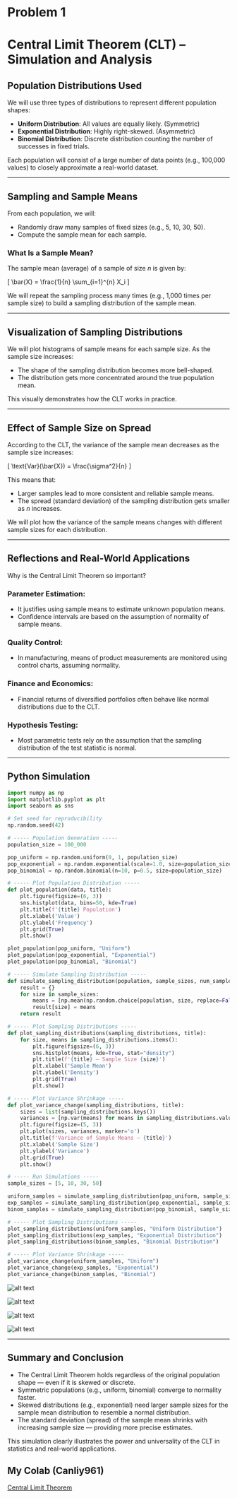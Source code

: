 # Problem 1
# Central Limit Theorem (CLT) – Simulation and Analysis

## Population Distributions Used

We will use three types of distributions to represent different population shapes:

- **Uniform Distribution**: All values are equally likely. (Symmetric)
- **Exponential Distribution**: Highly right-skewed. (Asymmetric)
- **Binomial Distribution**: Discrete distribution counting the number of successes in fixed trials.

Each population will consist of a large number of data points (e.g., 100,000 values) to closely approximate a real-world dataset.

---

## Sampling and Sample Means

From each population, we will:

- Randomly draw many samples of fixed sizes (e.g., 5, 10, 30, 50).
- Compute the sample mean for each sample.

### What Is a Sample Mean?

The sample mean (average) of a sample of size $n$ is given by:

\[
\bar{X} = \frac{1}{n} \sum_{i=1}^{n} X_i
\]

We will repeat the sampling process many times (e.g., 1,000 times per sample size) to build a sampling distribution of the sample mean.

---

## Visualization of Sampling Distributions

We will plot histograms of sample means for each sample size. As the sample size increases:

- The shape of the sampling distribution becomes more bell-shaped.
- The distribution gets more concentrated around the true population mean.

This visually demonstrates how the CLT works in practice.

---

## Effect of Sample Size on Spread

According to the CLT, the variance of the sample mean decreases as the sample size increases:

\[
\text{Var}(\bar{X}) = \frac{\sigma^2}{n}
\]

This means that:

- Larger samples lead to more consistent and reliable sample means.
- The spread (standard deviation) of the sampling distribution gets smaller as $n$ increases.

We will plot how the variance of the sample means changes with different sample sizes for each distribution.

---

## Reflections and Real-World Applications

Why is the Central Limit Theorem so important?

### Parameter Estimation:
- It justifies using sample means to estimate unknown population means.
- Confidence intervals are based on the assumption of normality of sample means.

### Quality Control:
- In manufacturing, means of product measurements are monitored using control charts, assuming normality.

### Finance and Economics:
- Financial returns of diversified portfolios often behave like normal distributions due to the CLT.

### Hypothesis Testing:
- Most parametric tests rely on the assumption that the sampling distribution of the test statistic is normal.

---

## Python Simulation
```python
import numpy as np
import matplotlib.pyplot as plt
import seaborn as sns

# Set seed for reproducibility
np.random.seed(42)

# ----- Population Generation -----
population_size = 100_000

pop_uniform = np.random.uniform(0, 1, population_size)
pop_exponential = np.random.exponential(scale=1.0, size=population_size)
pop_binomial = np.random.binomial(n=10, p=0.5, size=population_size)

# ----- Plot Population Distribution -----
def plot_population(data, title):
    plt.figure(figsize=(6, 3))
    sns.histplot(data, bins=50, kde=True)
    plt.title(f'{title} Population')
    plt.xlabel('Value')
    plt.ylabel('Frequency')
    plt.grid(True)
    plt.show()

plot_population(pop_uniform, "Uniform")
plot_population(pop_exponential, "Exponential")
plot_population(pop_binomial, "Binomial")

# ----- Simulate Sampling Distribution -----
def simulate_sampling_distribution(population, sample_sizes, num_samples=1000):
    result = {}
    for size in sample_sizes:
        means = [np.mean(np.random.choice(population, size, replace=False)) for _ in range(num_samples)]
        result[size] = means
    return result

# ----- Plot Sampling Distributions -----
def plot_sampling_distributions(sampling_distributions, title):
    for size, means in sampling_distributions.items():
        plt.figure(figsize=(6, 3))
        sns.histplot(means, kde=True, stat="density")
        plt.title(f'{title} – Sample Size {size}')
        plt.xlabel('Sample Mean')
        plt.ylabel('Density')
        plt.grid(True)
        plt.show()

# ----- Plot Variance Shrinkage -----
def plot_variance_change(sampling_distributions, title):
    sizes = list(sampling_distributions.keys())
    variances = [np.var(means) for means in sampling_distributions.values()]
    plt.figure(figsize=(5, 3))
    plt.plot(sizes, variances, marker='o')
    plt.title(f'Variance of Sample Means – {title}')
    plt.xlabel('Sample Size')
    plt.ylabel('Variance')
    plt.grid(True)
    plt.show()

# ----- Run Simulations -----
sample_sizes = [5, 10, 30, 50]

uniform_samples = simulate_sampling_distribution(pop_uniform, sample_sizes)
exp_samples = simulate_sampling_distribution(pop_exponential, sample_sizes)
binom_samples = simulate_sampling_distribution(pop_binomial, sample_sizes)

# ----- Plot Sampling Distributions -----
plot_sampling_distributions(uniform_samples, "Uniform Distribution")
plot_sampling_distributions(exp_samples, "Exponential Distribution")
plot_sampling_distributions(binom_samples, "Binomial Distribution")

# ----- Plot Variance Shrinkage -----
plot_variance_change(uniform_samples, "Uniform")
plot_variance_change(exp_samples, "Exponential")
plot_variance_change(binom_samples, "Binomial")
```

![alt text](image.png)

![alt text](image-1.png)

![alt text](image-2.png)

![alt text](image-3.png)

---

## Summary and Conclusion

- The Central Limit Theorem holds regardless of the original population shape — even if it is skewed or discrete.
- Symmetric populations (e.g., uniform, binomial) converge to normality faster.
- Skewed distributions (e.g., exponential) need larger sample sizes for the sample mean distribution to resemble a normal distribution.
- The standard deviation (spread) of the sample mean shrinks with increasing sample size — providing more precise estimates.

This simulation clearly illustrates the power and universality of the CLT in statistics and real-world applications.

## My Colab (Canliy961)

[Central Limit Theorem](https://colab.research.google.com/drive/1nzsN068K2O3LknP49-9yFWLcKTaFEfxa#scrollTo=kuSICUk8ZrGM)
